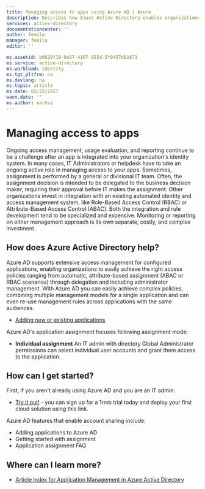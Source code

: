 ```yaml
---
title: Managing access to apps using Azure AD | Azure
description: Describes how Azure Active Directory enables organizations to specify the apps to which each user has access.
services: active-directory
documentationcenter: ''
author: femila
manager: femila
editor: ''

ms.assetid: b0829f18-9e57-4107-925d-5f0457d81671
ms.service: active-directory
ms.workload: identity
ms.tgt_pltfrm: na
ms.devlang: na
ms.topic: article
ms.date: 02/22/2017
wacn.date: ''
ms.author: markvi
---
```


# Managing access to apps
Ongoing access management, usage evaluation, and reporting continue to be a challenge after an app is integrated into your organization's identity system. In many cases, IT Administrators or helpdesk have to take an ongoing active role in managing access to your apps. Sometimes, assignment is performed by a general or divisional IT team. Often, the assignment decision is intended to be delegated to the business decision maker, requiring their approval before IT makes the assignment.  Other organizations invest in integration with an existing automated identity and access management system, like Role-Based Access Control (RBAC) or Attribute-Based Access Control (ABAC). Both the integration and rule development tend to be specialized and expensive. Monitoring or reporting on either management approach is its own separate, costly, and complex investment.

## How does Azure Active Directory help?
 Azure AD supports extensive access management for configured applications, enabling organizations to easily achieve the right access policies ranging from automatic, attribute-based assignment (ABAC or RBAC scenarios) through delegation and including administrator management. With Azure AD you can easily achieve complex policies, combining multiple management models for a single application and can even re-use management rules across applications with the same audiences.

- [Adding new or existing applications](./active-directory-sso-integrate-saas-apps.md)

 Azure AD's application assignment focuses following assignment mode:

- **Individual assignment** An IT admin with directory Global Administrator permissions can select individual user accounts and grant them access to the application.

## How can I get started?

First, if you aren't already using Azure AD and you are an IT admin:

- [Try it out!](https://www.azure.cn/pricing/1rmb-trial/) - you can sign up for a 1rmb trial today and deploy your first cloud solution using this link.

Azure AD features that enable account sharing include:

- Adding applications to Azure AD
- Getting started with assignment
- Application assignment FAQ

## Where can I learn more?

- [Article Index for Application Management in Azure Active Directory](./active-directory-apps-index.md)